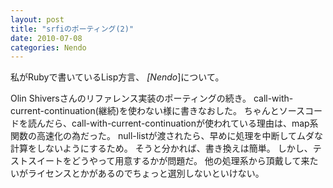 ```yaml
---
layout: post
title: "srfiのポーティング(2)"
date: 2010-07-08
categories: Nendo
---
```

私がRubyで書いているLisp方言、 *[Nendo*]について。

Olin Shiversさんのリファレンス実装のポーティングの続き。
call-with-current-continuation(継続)を使わない様に書きなおした。
ちゃんとソースコードを読んだら、call-with-current-continuationが使われている理由は、map系関数の高速化の為だった。
null-listが渡されたら、早めに処理を中断してムダな計算をしないようにするため。
そうと分かれば、書き換えは簡単。
しかし、テストスイートをどうやって用意するかが問題だ。
他の処理系から頂戴して来たいがライセンスとかがあるのでちょっと選別しないといけない。
